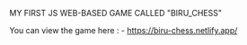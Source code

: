 MY FIRST JS WEB-BASED GAME CALLED "BIRU_CHESS"

You can view the game here : - https://biru-chess.netlify.app/
